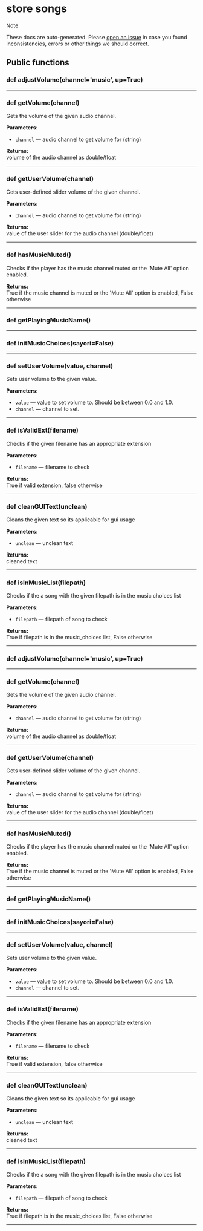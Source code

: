 # store songs

> [!NOTE]
> These docs are auto-generated. Please [open an issue](https://github.com/Friends-of-Monika/mas-docs/issues/new)
> in case you found inconsistencies, errors or other things we should correct.

## Public functions

### def adjustVolume(channel='music', up=True)

---

### def getVolume(channel)

Gets the volume of the given audio channel.

**Parameters:**
- `channel` &mdash; audio channel to get volume for (string)


**Returns:**<br>
volume of the audio channel as double/float

---

### def getUserVolume(channel)

Gets user-defined slider volume of the given channel.

**Parameters:**
- `channel` &mdash; audio channel to get volume for (string)


**Returns:**<br>
value of the user slider for the audio channel (double/float)

---

### def hasMusicMuted()

Checks if the player has the music channel muted or the 'Mute All' option enabled.

**Returns:**<br>
True if the music channel is muted or the 'Mute All' option is enabled, False otherwise

---

### def getPlayingMusicName()

---

### def initMusicChoices(sayori=False)

---

### def setUserVolume(value, channel)

Sets user volume to the given value.

**Parameters:**
- `value` &mdash; value to set volume to. Should be between 0.0 and 1.0.
- `channel` &mdash; channel to set.


---

### def isValidExt(filename)

Checks if the given filename has an appropriate extension

**Parameters:**
- `filename` &mdash; filename to check


**Returns:**<br>
True if valid extension, false otherwise

---

### def cleanGUIText(unclean)

Cleans the given text so its applicable for gui usage

**Parameters:**
- `unclean` &mdash; unclean text


**Returns:**<br>
cleaned text

---

### def isInMusicList(filepath)

Checks if the a song with the given filepath is in the music choices list

**Parameters:**
- `filepath` &mdash; filepath of song to check


**Returns:**<br>
True if filepath is in the music_choices list, False otherwise

---

### def adjustVolume(channel='music', up=True)

---

### def getVolume(channel)

Gets the volume of the given audio channel.

**Parameters:**
- `channel` &mdash; audio channel to get volume for (string)


**Returns:**<br>
volume of the audio channel as double/float

---

### def getUserVolume(channel)

Gets user-defined slider volume of the given channel.

**Parameters:**
- `channel` &mdash; audio channel to get volume for (string)


**Returns:**<br>
value of the user slider for the audio channel (double/float)

---

### def hasMusicMuted()

Checks if the player has the music channel muted or the 'Mute All' option enabled.

**Returns:**<br>
True if the music channel is muted or the 'Mute All' option is enabled, False otherwise

---

### def getPlayingMusicName()

---

### def initMusicChoices(sayori=False)

---

### def setUserVolume(value, channel)

Sets user volume to the given value.

**Parameters:**
- `value` &mdash; value to set volume to. Should be between 0.0 and 1.0.
- `channel` &mdash; channel to set.


---

### def isValidExt(filename)

Checks if the given filename has an appropriate extension

**Parameters:**
- `filename` &mdash; filename to check


**Returns:**<br>
True if valid extension, false otherwise

---

### def cleanGUIText(unclean)

Cleans the given text so its applicable for gui usage

**Parameters:**
- `unclean` &mdash; unclean text


**Returns:**<br>
cleaned text

---

### def isInMusicList(filepath)

Checks if the a song with the given filepath is in the music choices list

**Parameters:**
- `filepath` &mdash; filepath of song to check


**Returns:**<br>
True if filepath is in the music_choices list, False otherwise

---

